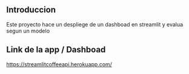 ## Introduccion
Este proyecto hace un despliege de un dashboad en streamlit y evalua segun un modelo

## Link de la app / Dashboad 
https://streamlitcoffeeapi.herokuapp.com/